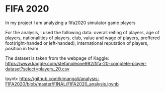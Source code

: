 # FIFA 2020
In my project I am analyzing a fifa2020 simulator game players

For the analysis, I used the following data: overall reiting of players, age of players, nationalities of players, club, value and wage of players, preffered foot(right-handed or left-handed), international reputation of players, position in team

The dataset is taken from the webpage of Kaggle: https://www.kaggle.com/stefanoleone992/fifa-20-complete-player-dataset?select=players_20.csv

Ipynb: https://github.com/kimangali/analysis-FIFA2020/blob/master/FINAL/FIFA2020_analysis.ipynb
